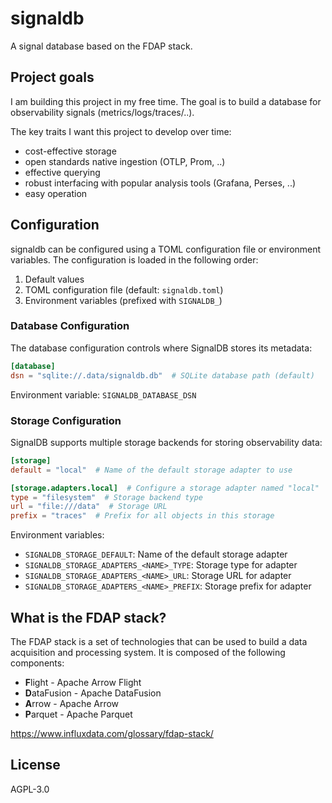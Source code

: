 # signaldb

A signal database based on the FDAP stack.

## Project goals

I am building this project in my free time. The goal is to build a database for observability signals (metrics/logs/traces/..).

The key traits I want this project to develop over time:

* cost-effective storage
* open standards native ingestion (OTLP, Prom, ..)
* effective querying
* robust interfacing with popular analysis tools (Grafana, Perses, ..)
* easy operation

## Configuration

signaldb can be configured using a TOML configuration file or environment variables. The configuration is loaded in the following order:

1. Default values
2. TOML configuration file (default: `signaldb.toml`)
3. Environment variables (prefixed with `SIGNALDB_`)

### Database Configuration

The database configuration controls where SignalDB stores its metadata:

```toml
[database]
dsn = "sqlite://.data/signaldb.db"  # SQLite database path (default)
```

Environment variable: `SIGNALDB_DATABASE_DSN`

### Storage Configuration

SignalDB supports multiple storage backends for storing observability data:

```toml
[storage]
default = "local"  # Name of the default storage adapter to use

[storage.adapters.local]  # Configure a storage adapter named "local"
type = "filesystem"  # Storage backend type
url = "file:///data"  # Storage URL
prefix = "traces"  # Prefix for all objects in this storage
```

Environment variables:

* `SIGNALDB_STORAGE_DEFAULT`: Name of the default storage adapter
* `SIGNALDB_STORAGE_ADAPTERS_<NAME>_TYPE`: Storage type for adapter
* `SIGNALDB_STORAGE_ADAPTERS_<NAME>_URL`: Storage URL for adapter
* `SIGNALDB_STORAGE_ADAPTERS_<NAME>_PREFIX`: Storage prefix for adapter

## What is the FDAP stack?

The FDAP stack is a set of technologies that can be used to build a data acquisition and processing system.
It is composed of the following components:

* **F**light - Apache Arrow Flight
* **D**ataFusion - Apache DataFusion
* **A**rrow - Apache Arrow
* **P**arquet - Apache Parquet

<https://www.influxdata.com/glossary/fdap-stack/>

## License

AGPL-3.0
